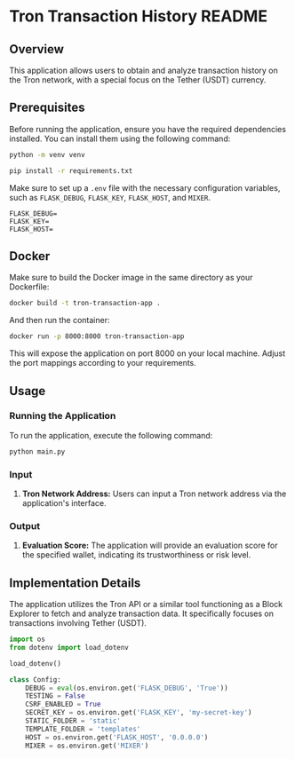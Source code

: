 # Tron Transaction History README

## Overview
This application allows users to obtain and analyze transaction history on the Tron network, with a special focus on the Tether (USDT) currency. 

## Prerequisites
Before running the application, ensure you have the required dependencies installed. You can install them using the following command:

```bash
python -m venv venv
```

```bash
pip install -r requirements.txt
```

Make sure to set up a `.env` file with the necessary configuration variables, such as `FLASK_DEBUG`, `FLASK_KEY`, `FLASK_HOST`, and `MIXER`.

```.env
FLASK_DEBUG=
FLASK_KEY=
FLASK_HOST=
```

## Docker

Make sure to build the Docker image in the same directory as your Dockerfile:

```bash
docker build -t tron-transaction-app .
```

And then run the container:

```bash
docker run -p 8000:8000 tron-transaction-app
```

This will expose the application on port 8000 on your local machine. Adjust the port mappings according to your requirements.

## Usage

### Running the Application

To run the application, execute the following command:

```bash
python main.py
```

### Input
1. **Tron Network Address:** Users can input a Tron network address via the application's interface.

### Output
1. **Evaluation Score:** The application will provide an evaluation score for the specified wallet, indicating its trustworthiness or risk level.

## Implementation Details

The application utilizes the Tron API or a similar tool functioning as a Block Explorer to fetch and analyze transaction data. It specifically focuses on transactions involving Tether (USDT).

```python
import os
from dotenv import load_dotenv

load_dotenv()

class Config:
    DEBUG = eval(os.environ.get('FLASK_DEBUG', 'True'))
    TESTING = False
    CSRF_ENABLED = True
    SECRET_KEY = os.environ.get('FLASK_KEY', 'my-secret-key')
    STATIC_FOLDER = 'static'
    TEMPLATE_FOLDER = 'templates'
    HOST = os.environ.get('FLASK_HOST', '0.0.0.0')
    MIXER = os.environ.get('MIXER')
```
